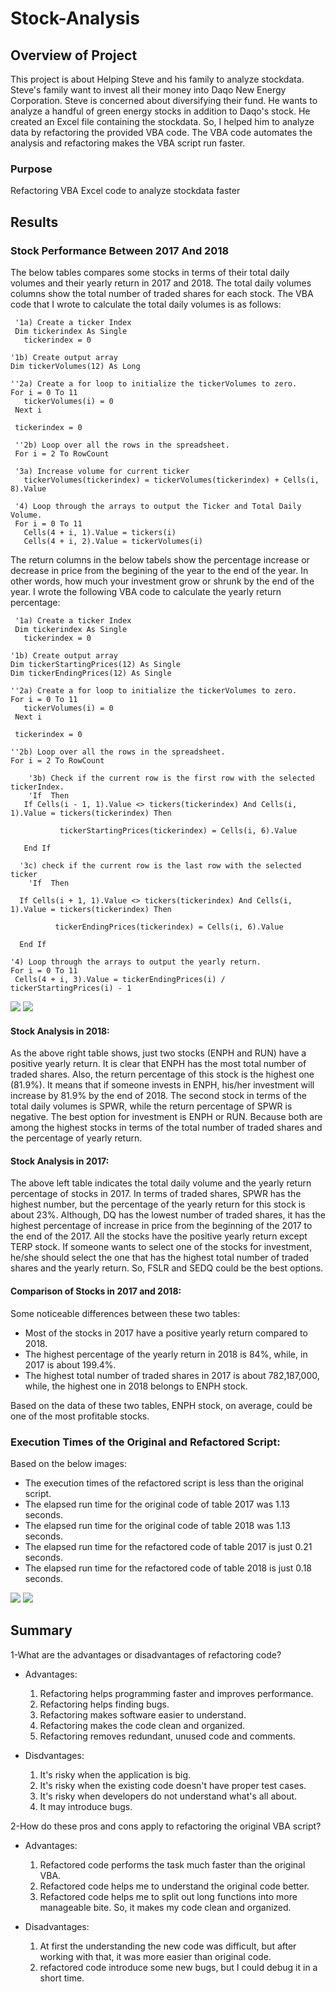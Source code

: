 # Stock-Analysis

## Overview of Project

This project is about Helping Steve and his family to analyze stockdata. Steve's family want to invest all their money into Daqo New Energy Corporation. Steve is concerned about diversifying their fund. He wants to analyze a handful of green energy stocks in addition to Daqo's stock. He created an Excel file containing the stockdata. So, I helped him to analyze data by refactoring the provided VBA code. The VBA code automates the analysis and refactoring makes the VBA script run faster.

### Purpose

Refactoring VBA Excel code to analyze stockdata faster

## Results

### Stock Performance Between 2017 And 2018

The below tables compares some stocks in terms of their total daily volumes and their yearly return in 2017 and 2018. The total daily volumes columns show the total number of traded shares for each stock. The VBA code that I wrote to calculate the total daily volumes is as follows:

     '1a) Create a ticker Index
     Dim tickerindex As Single
       tickerindex = 0
       
    '1b) Create output array   
    Dim tickerVolumes(12) As Long
    
    ''2a) Create a for loop to initialize the tickerVolumes to zero.
    For i = 0 To 11
       tickerVolumes(i) = 0
     Next i 
     
     tickerindex = 0
     
     ''2b) Loop over all the rows in the spreadsheet.
     For i = 2 To RowCount
     
     '3a) Increase volume for current ticker
       tickerVolumes(tickerindex) = tickerVolumes(tickerindex) + Cells(i, 8).Value
       
     '4) Loop through the arrays to output the Ticker and Total Daily Volume.  
     For i = 0 To 11
       Cells(4 + i, 1).Value = tickers(i)
       Cells(4 + i, 2).Value = tickerVolumes(i)
 
The return columns in the below tabels show the percentage increase or decrease in price from the begining of the year to the end of the year. In other words, how much your investment grow or shrunk by the end of the year. I wrote the following VBA code to calculate the yearly return percentage:

     '1a) Create a ticker Index
     Dim tickerindex As Single
       tickerindex = 0
       
    '1b) Create output array     
    Dim tickerStartingPrices(12) As Single
    Dim tickerEndingPrices(12) As Single
    
    ''2a) Create a for loop to initialize the tickerVolumes to zero.
    For i = 0 To 11
       tickerVolumes(i) = 0
     Next i 
     
     tickerindex = 0
     
    ''2b) Loop over all the rows in the spreadsheet.
    For i = 2 To RowCount
    
        '3b) Check if the current row is the first row with the selected tickerIndex.
        'If  Then
       If Cells(i - 1, 1).Value <> tickers(tickerindex) And Cells(i, 1).Value = tickers(tickerindex) Then

               tickerStartingPrices(tickerindex) = Cells(i, 6).Value

       End If
       
      '3c) check if the current row is the last row with the selected ticker
        'If  Then
             
      If Cells(i + 1, 1).Value <> tickers(tickerindex) And Cells(i, 1).Value = tickers(tickerindex) Then

              tickerEndingPrices(tickerindex) = Cells(i, 6).Value

      End If  
      
    '4) Loop through the arrays to output the yearly return.  
    For i = 0 To 11
     Cells(4 + i, 3).Value = tickerEndingPrices(i) / tickerStartingPrices(i) - 1
     
    
 ![](https://github.com/Nazanin-hub/Stock-Analysis/blob/master/All%20stocks%20table%20-2017.png)
 ![](https://github.com/Nazanin-hub/Stock-Analysis/blob/master/All%20stocks%20table%20-2018.png)
    
#### Stock Analysis in 2018:   
    
As the above right table shows, just two stocks (ENPH and RUN) have a positive yearly return. It is clear that ENPH has the most total number of traded shares. Also, the return percentage of this stock is the highest one (81.9%). It means that if someone invests in ENPH, his/her investment will increase by 81.9% by the end of 2018. The second stock in terms of the total daily volumes is SPWR, while the return percentage of SPWR is negative. The best option for investment is ENPH or RUN. Because both are among the highest stocks in terms of the total number of traded shares and the percentage of yearly return.  

#### Stock Analysis in 2017:

The above left table indicates the total daily volume and the yearly return percentage of stocks in 2017. In terms of traded shares, SPWR has the highest number, but the percentage of the yearly return for this stock is about 23%. Although, DQ has the lowest number of traded shares, it has the highest percentage of increase in price from the beginning of the 2017 to the end of the 2017. All the stocks have the positive yearly return except TERP stock. If someone wants to select one of the stocks for investment, he/she should select the one that has the highest total number of traded shares and the yearly return. So, FSLR and SEDQ could be the best options. 

#### Comparison of Stocks in 2017 and 2018:

Some noticeable differences between these two tables:

   - Most of the stocks in 2017 have a positive yearly return compared to 2018. 
   - The highest percentage of the yearly return in 2018 is 84%, while, in 2017 is about 199.4%. 
   - The highest total number of traded shares in 2017 is about 782,187,000, while, the highest one in 2018 belongs to ENPH stock. 
  
Based on the data of these two tables, ENPH stock, on average, could be one of the most profitable stocks.

### Execution Times of the Original and Refactored Script:

Based on the below images: 
 - The execution times of the refactored script is less than the original script. 
 - The elapsed run time for the original code of table 2017 was 1.13 seconds.
 - The elapsed run time for the original code of table 2018 was 1.13 seconds. 
 - The elapsed run time for the refactored code of table 2017 is just 0.21 seconds. 
 - The elapsed run time for the refactored code of table 2018 is just 0.18 seconds. 

![](https://github.com/Nazanin-hub/Stock-Analysis/blob/master/VBA_Challenge_2017%20.png)
![](https://github.com/Nazanin-hub/Stock-Analysis/blob/master/Resources/VBA_Challenge_2018.png)

## Summary

1-What are the advantages or disadvantages of refactoring code?

- Advantages:

    1. Refactoring helps programming faster and improves performance.
    2. Refactoring helps finding bugs.
    3. Refactoring makes software easier to understand.
    4. Refactoring makes the code clean and organized.
    5. Refactoring removes redundant, unused code and comments.
   
- Disdvantages:

    1. It's risky when the application is big.
    2. It's risky when the existing code doesn't have proper test cases. 
    3. It's risky when developers do not understand what's all about.
    4. It may introduce bugs.
    
2-How do these pros and cons apply to refactoring the original VBA script?

   - Advantages:

       1. Refactored code performs the task much faster than the original VBA.
       2. Refactored code helps me to understand the original code better.
       3. Refactored code helps me to split out long functions into more manageable bite. So, it makes my code clean and organized.
      
   - Disadvantages:

       1. At first the understanding the new code was difficult, but after working with that, it was more easier than original code.
       2. refactored code introduce some new bugs, but I could debug it in a short time. 
    
